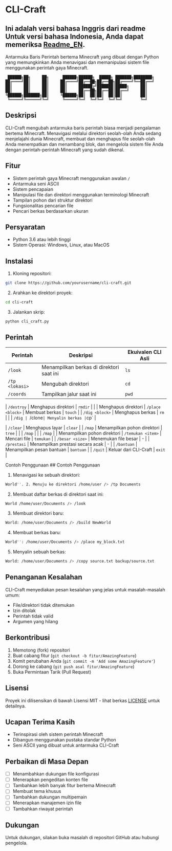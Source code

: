 # CLI-Craft

## Ini adalah versi bahasa Inggris dari readme Untuk versi bahasa Indonesia, Anda dapat memeriksa [Readme_EN](README.en.md).

Antarmuka Baris Perintah bertema Minecraft yang dibuat dengan Python yang memungkinkan Anda menavigasi dan memanipulasi sistem file menggunakan perintah gaya Minecraft.
```
 ██████╗██╗     ██╗      ██████╗██████╗  █████╗ ███████╗████████╗
██╔════╝██║     ██║     ██╔════╝██╔══██╗██╔══██╗██╔════╝╚══██╔══╝
██║     ██║     ██║     ██║     ██████╔╝███████║█████╗     ██║   
██║     ██║     ██║     ██║     ██╔══██╗██╔══██║██╔══╝     ██║   
╚██████╗███████╗██║     ╚██████╗██║  ██║██║  ██║██║        ██║   
 ╚═════╝╚══════╝╚═╝      ╚═════╝╚═╝  ╚═╝╚═╝  ╚═╝╚═╝        ╚═╝   
```

## Deskripsi

CLI-Craft mengubah antarmuka baris perintah biasa menjadi pengalaman bertema Minecraft. Menavigasi melalui direktori seolah-olah Anda sedang menjelajahi dunia Minecraft, membuat dan menghapus file seolah-olah Anda menempatkan dan menambang blok, dan mengelola sistem file Anda dengan perintah-perintah Minecraft yang sudah dikenal.
## Fitur

- Sistem perintah gaya Minecraft menggunakan awalan `/`
- Antarmuka seni ASCII
- Sistem pencapaian
- Manipulasi file dan direktori menggunakan terminologi Minecraft
- Tampilan pohon dari struktur direktori
- Fungsionalitas pencarian file
- Pencari berkas berdasarkan ukuran

## Persyaratan

- Python 3.6 atau lebih tinggi
- Sistem Operasi: Windows, Linux, atau MacOS

## Instalasi

1. Kloning repositori:
```bash
git clone https://github.com/yourusername/cli-craft.git
```

2. Arahkan ke direktori proyek:
```bash
cd cli-craft
```

3. Jalankan skrip:
```bash
python cli_craft.py
```

## Perintah

| Perintah | Deskripsi | Ekuivalen CLI Asli |
|---------|-------------|------------------------|
| `/look` | Menampilkan berkas di direktori saat ini | `ls` |
| `/tp <lokasi>` | Mengubah direktori | `cd` |
| `/coords` | Tampilkan jalur saat ini | `pwd` | | |/build

| `/destroy` | Menghapus direktori | `rmdir` | | | Menghapus direktori
| `/place <block>` | Membuat berkas | `touch` |
| `/dig <block>` | Menghapus berkas | `rm` | | | `/dig
| `/clone` | Menyalin berkas | `cp` |

| `/clear` | Menghapus layar | `clear` |
| `/map` | Menampilkan pohon direktori | `tree` | | | `/map` | | | `/map` | | Menampilkan pohon direktori
| `/temukan <item>` | Mencari file | `temukan` |
| `/besar <size>` | Menemukan file besar | - |
| `/prestasi` | Menampilkan prestasi secara acak | - |
| `/bantuan` | Menampilkan pesan bantuan | `bantuan` |
| `/quit` | Keluar dari CLI-Craft | `exit` |

Contoh Penggunaan ## Contoh Penggunaan

1. Menavigasi ke sebuah direktori:
```bash
World''. 2. Menuju ke direktori /home/user /> /tp Documents
```

2. Membuat daftar berkas di direktori saat ini:
```bash
World /home/user/Documents /> /look
```

3. Membuat direktori baru:
```bash
World: /home/user/Documents /> /build NewWorld
```

4. Membuat berkas baru:
```bash
World'': /home/user/Documents /> /place my_block.txt
```

5. Menyalin sebuah berkas:
```bash
World: /home/user/Documents /> /copy source.txt backup/source.txt
```

## Penanganan Kesalahan

CLI-Craft menyediakan pesan kesalahan yang jelas untuk masalah-masalah umum:
- File/direktori tidak ditemukan
- Izin ditolak
- Perintah tidak valid
- Argumen yang hilang

## Berkontribusi

1. Memotong (fork) repositori
2. Buat cabang fitur (`git checkout -b fitur/AmazingFeature`)
3. Komit perubahan Anda (`git commit -m 'Add some AmazingFeature'`)
4. Dorong ke cabang (`git push asal fitur/AmazingFeature`)
5. Buka Permintaan Tarik (Pull Request)

## Lisensi

Proyek ini dilisensikan di bawah Lisensi MIT - lihat berkas [LICENSE](LICENSE) untuk detailnya.

## Ucapan Terima Kasih

- Terinspirasi oleh sistem perintah Minecraft
- Dibangun menggunakan pustaka standar Python
- Seni ASCII yang dibuat untuk antarmuka CLI-Craft

## Perbaikan di Masa Depan

- [ ] Menambahkan dukungan file konfigurasi
- [ ] Menerapkan pengeditan konten file
- [ ] Tambahkan lebih banyak fitur bertema Minecraft
- [ ] Membuat tema khusus
- [ ] Tambahkan dukungan multipemain
- [ ] Menerapkan manajemen izin file
- [ ] Tambahkan riwayat perintah

## Dukungan
Untuk dukungan, silakan buka masalah di repositori GitHub atau hubungi pengelola.

